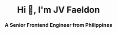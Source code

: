 <h1 align="center">Hi 👋, I'm JV Faeldon</h1>
<h3 align="center">A Senior Frontend Engineer from Philippines</h3>
